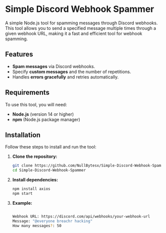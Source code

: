 # Simple Discord Webhook Spammer

A simple Node.js tool for spamming messages through Discord webhooks. This tool allows you to send a specified message multiple times through a given webhook URL, making it a fast and efficient tool for webhook spamming.

## Features

- **Spam messages** via Discord webhooks.
- Specify **custom messages** and the number of repetitions.
- Handles **errors gracefully** and retries automatically.

## Requirements

To use this tool, you will need:

- **Node.js** (version 14 or higher)
- **npm** (Node.js package manager)

## Installation

Follow these steps to install and run the tool:

1. **Clone the repository:**

   ```bash
   git clone https://github.com/NullBytesx/Simple-Discord-Webhook-Spammer
   cd Simple-Discord-Webhook-Spammer

2. **Install dependencies:**
      ```bash
   npm install axios
   npm start
3. **Example:**
   ```bash

   Webhook URL: https://discord.com/api/webhooks/your-webhook-url
   Message: "@everyone breachr hacking"
   How many messages?: 50

   

